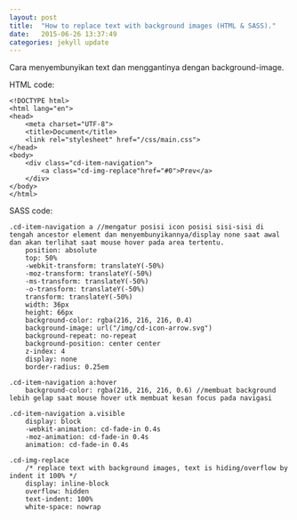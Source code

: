 ```yaml
---
layout: post
title:  "How to replace text with background images (HTML & SASS)."
date:   2015-06-26 13:37:49
categories: jekyll update
---
```

Cara menyembunyikan text dan menggantinya dengan background-image.

HTML code:

    <!DOCTYPE html>
    <html lang="en">
    <head>
        <meta charset="UTF-8">
        <title>Document</title>
        <link rel="stylesheet" href="/css/main.css">
    </head>
    <body>
        <div class="cd-item-navigation">
            <a class="cd-img-replace"href="#0">Prev</a>
        </div>
    </body>
    </html>

SASS code:

    .cd-item-navigation a //mengatur posisi icon posisi sisi-sisi di tengah ancestor element dan menyembunyikannya/display none saat awal dan akan terlihat saat mouse hover pada area tertentu.
        position: absolute
        top: 50%
        -webkit-transform: translateY(-50%)
        -moz-transform: translateY(-50%)
        -ms-transform: translateY(-50%)
        -o-transform: translateY(-50%)
        transform: translateY(-50%)
        width: 36px
        height: 66px
        background-color: rgba(216, 216, 216, 0.4)
        background-image: url("/img/cd-icon-arrow.svg")
        background-repeat: no-repeat
        background-position: center center
        z-index: 4
        display: none
        border-radius: 0.25em

    .cd-item-navigation a:hover
        background-color: rgba(216, 216, 216, 0.6) //membuat background lebih gelap saat mouse hover utk membuat kesan focus pada navigasi

    .cd-item-navigation a.visible
        display: block
        -webkit-animation: cd-fade-in 0.4s
        -moz-animation: cd-fade-in 0.4s
        animation: cd-fade-in 0.4s

    .cd-img-replace 
        /* replace text with background images, text is hiding/overflow by indent it 100% */
        display: inline-block
        overflow: hidden
        text-indent: 100%
        white-space: nowrap

[jekyll]:      http://jekyllrb.com
[jekyll-gh]:   https://github.com/jekyll/jekyll
[jekyll-help]: https://github.com/jekyll/jekyll-help
